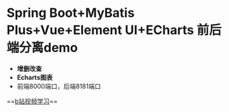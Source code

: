 # Spring Boot+MyBatis Plus+Vue+Element UI+ECharts 前后端分离demo

-  **增删改查**
- **Echarts图表**
- 前端8000端口，后端8181端口


==[b站视频学习](https://www.bilibili.com/video/BV1i5411A7gu)==
